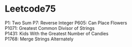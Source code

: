 # Leetcode75

P1: Two Sum
P7: Reverse Integer
P605: Can Place Flowers  
P1071: Greatest Common Divisor of Strings  
P1431: Kids With the Greatest Number of Candies  
P1768: Merge Strings Alternately  

